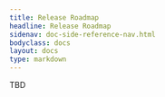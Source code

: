 ```yaml
---
title: Release Roadmap
headline: Release Roadmap
sidenav: doc-side-reference-nav.html
bodyclass: docs
layout: docs
type: markdown
---
```


TBD

